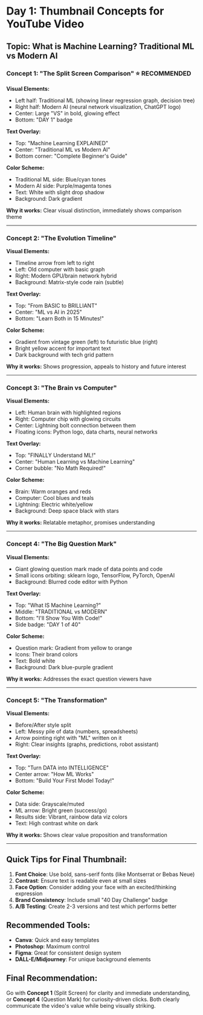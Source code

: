 # Day 1: Thumbnail Concepts for YouTube Video
## Topic: What is Machine Learning? Traditional ML vs Modern AI

### Concept 1: "The Split Screen Comparison" ⭐ RECOMMENDED
**Visual Elements:**
- Left half: Traditional ML (showing linear regression graph, decision tree)
- Right half: Modern AI (neural network visualization, ChatGPT logo)
- Center: Large "VS" in bold, glowing effect
- Bottom: "DAY 1" badge

**Text Overlay:**
- Top: "Machine Learning EXPLAINED"
- Center: "Traditional ML vs Modern AI"
- Bottom corner: "Complete Beginner's Guide"

**Color Scheme:**
- Traditional ML side: Blue/cyan tones
- Modern AI side: Purple/magenta tones
- Text: White with slight drop shadow
- Background: Dark gradient

**Why it works:** Clear visual distinction, immediately shows comparison theme

---

### Concept 2: "The Evolution Timeline"
**Visual Elements:**
- Timeline arrow from left to right
- Left: Old computer with basic graph
- Right: Modern GPU/brain network hybrid
- Background: Matrix-style code rain (subtle)

**Text Overlay:**
- Top: "From BASIC to BRILLIANT"
- Center: "ML vs AI in 2025"
- Bottom: "Learn Both in 15 Minutes!"

**Color Scheme:**
- Gradient from vintage green (left) to futuristic blue (right)
- Bright yellow accent for important text
- Dark background with tech grid pattern

**Why it works:** Shows progression, appeals to history and future interest

---

### Concept 3: "The Brain vs Computer"
**Visual Elements:**
- Left: Human brain with highlighted regions
- Right: Computer chip with glowing circuits
- Center: Lightning bolt connection between them
- Floating icons: Python logo, data charts, neural networks

**Text Overlay:**
- Top: "FINALLY Understand ML!"
- Center: "Human Learning vs Machine Learning"
- Corner bubble: "No Math Required!"

**Color Scheme:**
- Brain: Warm oranges and reds
- Computer: Cool blues and teals
- Lightning: Electric white/yellow
- Background: Deep space black with stars

**Why it works:** Relatable metaphor, promises understanding

---

### Concept 4: "The Big Question Mark"
**Visual Elements:**
- Giant glowing question mark made of data points and code
- Small icons orbiting: sklearn logo, TensorFlow, PyTorch, OpenAI
- Background: Blurred code editor with Python

**Text Overlay:**
- Top: "What IS Machine Learning?"
- Middle: "TRADITIONAL vs MODERN"
- Bottom: "I'll Show You With Code!"
- Side badge: "DAY 1 of 40"

**Color Scheme:**
- Question mark: Gradient from yellow to orange
- Icons: Their brand colors
- Text: Bold white
- Background: Dark blue-purple gradient

**Why it works:** Addresses the exact question viewers have

---

### Concept 5: "The Transformation"
**Visual Elements:**
- Before/After style split
- Left: Messy pile of data (numbers, spreadsheets)
- Arrow pointing right with "ML" written on it
- Right: Clear insights (graphs, predictions, robot assistant)

**Text Overlay:**
- Top: "Turn DATA into INTELLIGENCE"
- Center arrow: "How ML Works"
- Bottom: "Build Your First Model Today!"

**Color Scheme:**
- Data side: Grayscale/muted
- ML arrow: Bright green (success/go)
- Results side: Vibrant, rainbow data viz colors
- Text: High contrast white on dark

**Why it works:** Shows clear value proposition and transformation

---

## Quick Tips for Final Thumbnail:

1. **Font Choice**: Use bold, sans-serif fonts (like Montserrat or Bebas Neue)
2. **Contrast**: Ensure text is readable even at small sizes
3. **Face Option**: Consider adding your face with an excited/thinking expression
4. **Brand Consistency**: Include small "40 Day Challenge" badge
5. **A/B Testing**: Create 2-3 versions and test which performs better

## Recommended Tools:
- **Canva**: Quick and easy templates
- **Photoshop**: Maximum control
- **Figma**: Great for consistent design system
- **DALL-E/Midjourney**: For unique background elements

## Final Recommendation:
Go with **Concept 1** (Split Screen) for clarity and immediate understanding, or **Concept 4** (Question Mark) for curiosity-driven clicks. Both clearly communicate the video's value while being visually striking.
